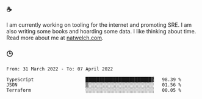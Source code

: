 ### ☕

I am currently working on tooling for the internet and promoting SRE. I am also writing some books and hoarding some data. I like thinking about time. Read more about me at [natwelch.com](https://natwelch.com).

### 🕒

<!--START_SECTION:waka-->

```text
From: 31 March 2022 - To: 07 April 2022

TypeScript                   ████████████████████████▓   98.39 %
JSON                         ▒░░░░░░░░░░░░░░░░░░░░░░░░   01.56 %
Terraform                    ░░░░░░░░░░░░░░░░░░░░░░░░░   00.05 %
```

<!--END_SECTION:waka-->

